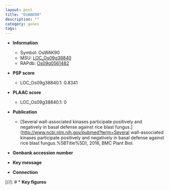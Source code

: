 ```yaml
---
layout: post
title: "OsWAK90"
description: ""
category: genes
tags: 
---
```


* **Information**  
    + Symbol: OsWAK90  
    + MSU: [LOC_Os09g38840](http://rice.plantbiology.msu.edu/cgi-bin/ORF_infopage.cgi?orf=LOC_Os09g38840)  
    + RAPdb: [Os09g0561482](http://rapdb.dna.affrc.go.jp/viewer/gbrowse_details/irgsp1?name=Os09g0561482)  

* **PSP score**  
    + LOC_Os09g38840.1: 0.8341 

* **PLAAC score**  
    + LOC_Os09g38840.1: 0 

* **Publication**  
    + [Several wall-associated kinases participate positively and negatively in basal defense against rice blast fungus.](http://www.ncbi.nlm.nih.gov/pubmed?term=Several wall-associated kinases participate positively and negatively in basal defense against rice blast fungus.%5BTitle%5D), 2016, BMC Plant Biol.

* **Genbank accession number**  

* **Key message**  

* **Connection**  

[//]: # * **Key figures**  


